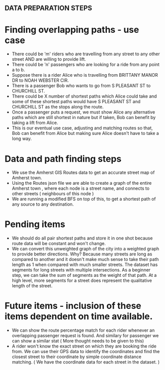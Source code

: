 ## DATA PREPARATION STEPS

# Finding overlapping paths - use case
* There could be 'm' riders who are travelling from any street to any other street AND are willing to provide lift.
* There could be 'n' passengers who are looking for a ride from any point a to b.
* Suppose there is a rider Alice who is travelling from BRITTANY MANOR DR to NOAH WEBSTER CIR.
* There is a passenger Bob who wants to go from S PLEASANT ST to CHURCHILL ST.
* There could be X number of shortest paths which Alice could take and some of these shortest paths would have S PLEASANT ST and CHURCHILL ST as the stops along the route.
* Once a passenger puts a request, we must show Alice any alternative paths which are still shortest in nature but if taken, Bob can benefit by taking a lift from Alice.
* This is our eventual use case, adjusting and matching routes so that, Bob can benefit from Alice but making sure Alice doesn't have to take a long way.


# Data and path finding steps
* We use the Amherst GIS Routes data to get an accurate street map of Amherst town.
* Using the Routes json file we are able to create a graph of the entire Amherst town , where each node is a street name, and connects to other streets ( neighbours of this node )
* We are running a modified BFS on top of this, to get a shortest path of any source to any destination.


# Pending items
* We should do all pair shortest paths and store it in one shot because route data will be constant and won't change.
* We can convert this unweighted graph of the city into a weighted graph to provide better directions. Why? Because many streets are long as compared to another and it doesn't make much sense to take their path length as 1 when compared with much smaller streets. The dataset has segments for long streets with multiple intersections. As a beginner step, we can take the sum of segments as the weight of that path. At a high level, more segments for a street does represent the qualitative length of the street.


# Future items - inclusion of these items dependent on time available.
* We can show the route percentage match for each rider whenever an overlapping passenger request is found. And similary for passenger we can show a similar stat ( More thought needs to be given to this)
* A rider won't know the exact street on which they are booking the ride from. We can use their GPS data to identify the coordinates and find the closest street to their coordinate by simple coordinate distance matching. ( We have the coordinate data for each street in the dataset. )